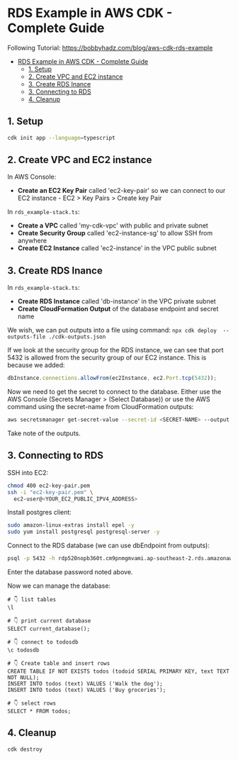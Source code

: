 # RDS Example in AWS CDK - Complete Guide

Following Tutorial: https://bobbyhadz.com/blog/aws-cdk-rds-example

- [RDS Example in AWS CDK - Complete Guide](#rds-example-in-aws-cdk---complete-guide)
  - [1. Setup](#1-setup)
  - [2. Create VPC and EC2 instance](#2-create-vpc-and-ec2-instance)
  - [3. Create RDS Inance](#3-create-rds-inance)
  - [3. Connecting to RDS](#3-connecting-to-rds)
  - [4. Cleanup](#4-cleanup)

## 1. Setup

```bash
cdk init app --language=typescript
```

## 2. Create VPC and EC2 instance

In AWS Console:
* **Create an EC2 Key Pair** called 'ec2-key-pair' so we can connect to our EC2 instance - EC2 > Key Pairs > Create key Pair

In `rds_example-stack.ts`:
* **Create a VPC** called 'my-cdk-vpc' with public and private subnet
* **Create Security Group** called 'ec2-instance-sg' to allow SSH from anywhere
* **Create EC2 Instance** called 'ec2-instance' in the VPC public subnet

## 3. Create RDS Inance

In `rds_example-stack.ts`:
* **Create RDS Instance** called 'db-instance' in the VPC private subnet
* **Create CloudFormation Output** of the database endpoint and secret name

We wish, we can put outputs into a file using command: `npx cdk deploy  --outputs-file ./cdk-outputs.json`

If we look at the security group for the RDS instance,
we can see that port 5432 is allowed from the security group
of our EC2 instance. This is because we added:
```ts
dbInstance.connections.allowFrom(ec2Instance, ec2.Port.tcp(5432));
```

Now we need to get the secret to connect to the database. Either use the AWS Console (Secrets Manager > (Select Database))
or use the AWS command using the secret-name from CloudFormation outputs:
```bash
aws secretsmanager get-secret-value --secret-id <SECRET-NAME> --output yaml
```

Take note of the outputs.

## 3. Connecting to RDS

SSH into EC2:
```bash
chmod 400 ec2-key-pair.pem
ssh -i "ec2-key-pair.pem" \
  ec2-user@<YOUR_EC2_PUBLIC_IPV4_ADDRESS>
```

Install postgres client:
```bash
sudo amazon-linux-extras install epel -y
sudo yum install postgresql postgresql-server -y
```

Connect to the RDS database (we can use dbEndpoint from outputs):
```bash
psql -p 5432 -h rdp520nopb360t.cm9pnmgmvami.ap-southeast-2.rds.amazonaws.com -U postgres
```

Enter the database password noted above.

Now we can manage the database:
```
# 👇 list tables
\l

# 👇 print current database
SELECT current_database();

# 👇 connect to todosdb
\c todosdb

# 👇 Create table and insert rows
CREATE TABLE IF NOT EXISTS todos (todoid SERIAL PRIMARY KEY, text TEXT NOT NULL);
INSERT INTO todos (text) VALUES ('Walk the dog');
INSERT INTO todos (text) VALUES ('Buy groceries');

# 👇 select rows
SELECT * FROM todos;
```

## 4. Cleanup

```bash
cdk destroy
```